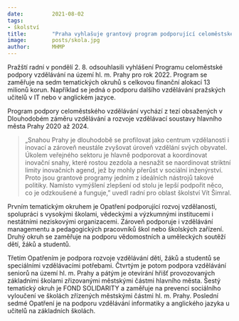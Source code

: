 ```yaml
---
date:         2021-08-02
tags:         
- školství
title:        "Praha vyhlašuje grantový program podporující celoměstské vzdělávání, mimo jiné pomůže učitelům s angličtinou a IT"
image: 	      posts/skola.jpg
author:       MHMP
---
```


Pražští radní v pondělí 2. 8. odsouhlasili vyhlášení Programu celoměstské podpory vzdělávání na území hl. m. Prahy pro rok 2022. Program se zaměřuje na sedm tematických okruhů s celkovou finanční alokací 13 milionů korun. Například se jedná o podporu dalšího vzdělávání pražských učitelů v IT nebo v anglickém jazyce.

Program podpory celoměstského vzdělávání vychází z tezí obsažených v Dlouhodobém záměru vzdělávání a rozvoje vzdělávací soustavy hlavního města Prahy 2020 až 2024. 

> „Snahou Prahy je dlouhodobě se profilovat jako centrum vzdělanosti i inovací a zároveň neustále zvyšovat úroveň vzdělání svých obyvatel. Úkolem veřejného sektoru je hlavně podporovat a koordinovat inovační snahy, které rostou zezdola a nesnažit se naordinovat striktní limity inovačních agend, jež by mohly přerůst v sociální inženýrství. Proto jsou grantové programy jedním z ideálních nástrojů takové politiky. Namísto vymýšlení zlepšení od stolu je lepší podpořit něco, co je odzkoušené a funguje,” uvedl radní pro oblast školství Vít Šimral.

Prvním tematickým okruhem je Opatření podporující rozvoj vzdělanosti, spolupráci s vysokými školami, vědeckými a výzkumnými institucemi i nestátními neziskovými organizacemi. Zároveň podporuje i vzdělávání managementu a pedagogických pracovníků škol nebo školských zařízení. Druhý okruh se zaměřuje na podporu vědomostních a uměleckých soutěží dětí, žáků a studentů.

Třetím Opatřením je podpora rozvoje vzdělávání dětí, žáků a studentů se speciálními vzdělávacími potřebami. Čtvrtým je potom podpora vzdělávání seniorů na území hl. m. Prahy a pátým je otevírání hřišť provozovaných základními školami zřizovanými městskými částmi hlavního města. Šestý tematický okruh je FOND SOLIDARITY a zaměřuje na prevenci sociálního vyloučení ve školách zřízených městskými částmi hl. m. Prahy. Poslední sedmé Opatření je na podporu vzdělávání informatiky a anglického jazyka u učitelů na základních školách.
